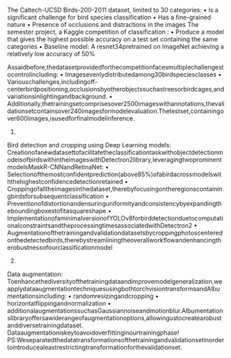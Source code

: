 The Caltech-UCSD Birds-200-2011 dataset, limited to 30 categories:
•
Is a significant challenge for bird species classification
•
Has a fine-grained nature
•
Presence of occlusions and distractions in the images
The semester project, a Kaggle competition of classification :
•
Produce a model that gives the highest possible accuracy on a test set containing the same categories
•
Baseline model: A resnet34pretrained on ImageNet achieving a relatively low accuracy of 50%


Assaidbefore,thedatasetprovidedforthecompetitionfacesmultiplechallengestocontrolincluding:
•
Imagesevenlydistributedamong30birdspeciesclasses
•
Variouschallenges,includingoff-centerbirdpositioning,occlusionsbyotherobjectssuchastreesorbirdcages,andvariationsinlightingandbackground.
•
Additionally,thetrainingsetcomprisesover2500imageswithannotations,thevalidationsetcontainsover240imagesformodelevaluation.Thetestset,containingover600images,isusedforfinalmodelinference.

1.
Bird detection and cropping using Deep Learning models:
CreationofanewdatasettofacilitatetheclassificationtaskwithobjectdetectionmodelsofbirdswithintheimageswithDetectron2library,leveragingtwoprominentmodelsMaskR-CNNandRetinaNet:
•
Selectionofthemostconfidentprediction(above85%)ofabirdacrossmodelswiththehighestconfidencedetectionretained
•
Croppingofalltheimagesinthedataset,therebyfocusingontheregionscontainingbirdsforsubsequentclassification
•
Preventionofdistortionandensuringuniformityandconsistencybyexpandingtheboundingboxestofitasquareshape
•
ImplementationofaminimalversionofYOLOv8forbirddetectionduetocomputationalconstraintsandtheprocessingtimesassociatedwithDetectron2
•
Augmentationofthetrainingandvalidationdatasetsbycroppingphotoscenteredonthedetectedbirds,therebystreamliningtheoverallworkflowandenhancingtherobustnessofourclassificationmodel

2.
Data augmentation:
Toenhancethediversityofthetrainingdataandimprovemodelgeneralization,weapplydataaugmentationtechniquesusingbothtorchvisiontransformsandAlbumentationsincluding:
•
randomresizingandcropping
•
horizontalflippingandnormalization
•
additionalaugmentationssuchasGaussiannoiseandmotionblur.Albumentationslibraryoffersawiderangeofaugmentationoptions,allowingustocreatearobustanddiversetrainingdataset.
Dataaugmentationiskeytoavoidoverfittinginourtrainingphase!
PS:Weseparatedthedatatransformationsofthetrainingandvalidationsetinordertointroducealeastrestrictingtransformationforthevalidationset.
